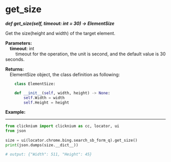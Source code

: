 # get_size
***def get_size(self, timeout: int = 30) -> ElementSize***  

Get the size(height and width) of the target element.

**Parameters:**   
    &emsp;**timeout**: int  
        &emsp;&emsp; timeout for the operation, the unit is second, and the default value is 30 seconds.

**Returns:**  
    &emsp;ElementSize object, the class definition as following: 
```python
    class ElementSize:

    def __init__(self, width, height) -> None:
        self.Width = width
        self.Height = height
```

**Example:**
***
```python
from clicknium import clicknium as cc, locator, ui
from json
    
size = ui(locator.chrome.bing.search_sb_form_q).get_size()
print(json.dumps(size.__dict__))

# output: {"Width": 511, "Height": 45}

```